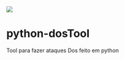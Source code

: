 <img src ="https://i.postimg.cc/sgWK130f/artworks-Hdc5-DRzbx82ci4-LB-EJYn7-A-t1080x1080.jpg">


# python-dosTool



Tool para fazer ataques Dos feito em python
